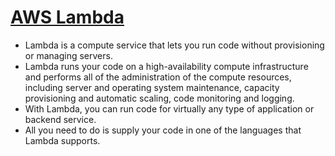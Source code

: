 
# [AWS Lambda](https://aws.amazon.com/lambda/)
- Lambda is a compute service that lets you run code without provisioning or managing servers. 
- Lambda runs your code on a high-availability compute infrastructure and performs all of the administration of the compute resources, including server and operating system maintenance, capacity provisioning and automatic scaling, code monitoring and logging. 
- With Lambda, you can run code for virtually any type of application or backend service. 
- All you need to do is supply your code in one of the languages that Lambda supports.
